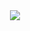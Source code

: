 <div align="center">
    <a href="https://www.javascript100.dev">
    <img src="https://raw.githubusercontent.com/midudev/javascript-100-proyectos/main/web/public/readme.jpg" /> 
    </a>
</div>
